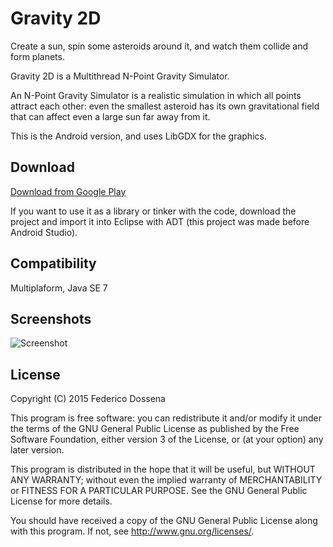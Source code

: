 # Gravity 2D
Create a sun, spin some asteroids around it, and watch them collide and form planets.

Gravity 2D is a Multithread N-Point Gravity Simulator.

An N-Point Gravity Simulator is a realistic simulation in which all points attract each other: even the smallest asteroid has its own gravitational field that can affect even a large sun far away from it.

This is the Android version, and uses LibGDX for the graphics.

## Download
[Download from Google Play](https://play.google.com/store/apps/details?id=com.dosse.gravity2d.android)

If you want to use it as a library or tinker with the code, download the project and import it into Eclipse with ADT (this project was made before Android Studio).

## Compatibility
Multiplaform, Java SE 7

## Screenshots
![Screenshot](http://fdossena.com/gravity2d/android1.png)

## License
Copyright (C) 2015 Federico Dossena

This program is free software: you can redistribute it and/or modify
it under the terms of the GNU General Public License as published by
the Free Software Foundation, either version 3 of the License, or
(at your option) any later version.

This program is distributed in the hope that it will be useful,
but WITHOUT ANY WARRANTY; without even the implied warranty of
MERCHANTABILITY or FITNESS FOR A PARTICULAR PURPOSE.  See the
GNU General Public License for more details.

You should have received a copy of the GNU General Public License
along with this program.  If not, see <http://www.gnu.org/licenses/>.

